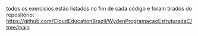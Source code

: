 todos os exercicios estão listados no fim de cada código e foram tirados do repositório: https://github.com/CloudEducationBrazil/WydenProgramacaoEstruturadaC/tree/main
